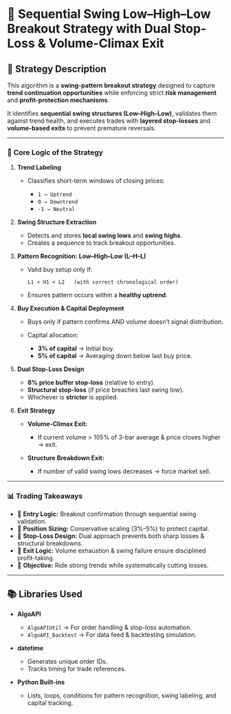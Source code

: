 # 🚀 **Sequential Swing Low–High–Low Breakout Strategy with Dual Stop-Loss & Volume-Climax Exit**

## 📝 Strategy Description

This algorithm is a **swing-pattern breakout strategy** designed to capture **trend continuation opportunities** while enforcing strict **risk management** and **profit-protection mechanisms**.

It identifies **sequential swing structures (Low–High–Low)**, validates them against trend health, and executes trades with **layered stop-losses** and **volume-based exits** to prevent premature reversals.

---

### 🔑 **Core Logic of the Strategy**

1. **Trend Labeling**

   * Classifies short-term windows of closing prices:

     * `1 → Uptrend`
     * `0 → Downtrend`
     * `-1 → Neutral`

2. **Swing Structure Extraction**

   * Detects and stores **local swing lows** and **swing highs**.
   * Creates a sequence to track breakout opportunities.

3. **Pattern Recognition: Low–High–Low (L–H–L)**

   * Valid buy setup only if:

     ```
     L1 < H1 < L2   (with correct chronological order)
     ```
   * Ensures pattern occurs within a **healthy uptrend**.

4. **Buy Execution & Capital Deployment**

   * Buys only if pattern confirms AND volume doesn’t signal distribution.
   * Capital allocation:

     * **3% of capital** → Initial buy.
     * **5% of capital** → Averaging down below last buy price.

5. **Dual Stop-Loss Design**

   * **8% price buffer stop-loss** (relative to entry).
   * **Structural stop-loss** (if price breaches last swing low).
   * Whichever is **stricter** is applied.

6. **Exit Strategy**

   * **Volume-Climax Exit:**

     * If current volume > 105% of 3-bar average & price closes higher → exit.
   * **Structure Breakdown Exit:**

     * If number of valid swing lows decreases → force market sell.

---

### 📊 **Trading Takeaways**

* 📌 **Entry Logic:** Breakout confirmation through sequential swing validation.
* 📌 **Position Sizing:** Conservative scaling (3%–5%) to protect capital.
* 📌 **Stop-Loss Design:** Dual approach prevents both sharp losses & structural breakdowns.
* 📌 **Exit Logic:** Volume exhaustion & swing failure ensure disciplined profit-taking.
* 📌 **Objective:** Ride strong trends while systematically cutting losses.

---

## 📚 Libraries Used

* **AlgoAPI**

  * `AlgoAPIUtil` → For order handling & stop-loss automation.
  * `AlgoAPI_Backtest` → For data feed & backtesting simulation.

* **datetime**

  * Generates unique order IDs.
  * Tracks timing for trade references.

* **Python Built-ins**

  * Lists, loops, conditions for pattern recognition, swing labeling, and capital tracking.


